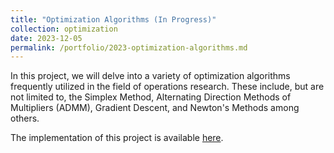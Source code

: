 ```yaml
---
title: "Optimization Algorithms (In Progress)"
collection: optimization
date: 2023-12-05
permalink: /portfolio/2023-optimization-algorithms.md
---
```


In this project, we will delve into a variety of optimization algorithms frequently utilized in the field of operations research. These include, but are not limited to, the Simplex Method, Alternating Direction Methods of Multipliers (ADMM), Gradient Descent, and Newton's Methods among others.

The implementation of this project is available [here](https://github.com/vohuynhquangnguyen/portfolio.codes-and-bytes/tree/main/projects/convex-optimization).